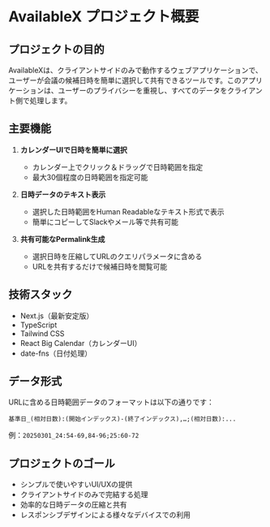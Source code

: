 # AvailableX プロジェクト概要

## プロジェクトの目的
AvailableXは、クライアントサイドのみで動作するウェブアプリケーションで、ユーザーが会議の候補日時を簡単に選択して共有できるツールです。このアプリケーションは、ユーザーのプライバシーを重視し、すべてのデータをクライアント側で処理します。

## 主要機能
1. **カレンダーUIで日時を簡単に選択**
   - カレンダー上でクリック＆ドラッグで日時範囲を指定
   - 最大30個程度の日時範囲を指定可能

2. **日時データのテキスト表示**
   - 選択した日時範囲をHuman Readableなテキスト形式で表示
   - 簡単にコピーしてSlackやメール等で共有可能

3. **共有可能なPermalink生成**
   - 選択日時を圧縮してURLのクエリパラメータに含める
   - URLを共有するだけで候補日時を閲覧可能

## 技術スタック
- Next.js（最新安定版）
- TypeScript
- Tailwind CSS
- React Big Calendar（カレンダーUI）
- date-fns（日付処理）

## データ形式
URLに含める日時範囲データのフォーマットは以下の通りです：
```
基準日_(相対日数):(開始インデックス)-(終了インデックス),…;(相対日数):...
```

例：`20250301_24:54-69,84-96;25:60-72`

## プロジェクトのゴール
- シンプルで使いやすいUI/UXの提供
- クライアントサイドのみで完結する処理
- 効率的な日時データの圧縮と共有
- レスポンシブデザインによる様々なデバイスでの利用
